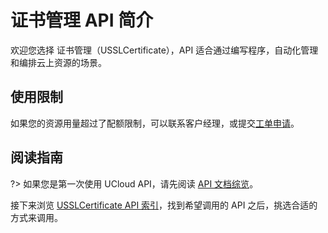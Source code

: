 



# 证书管理 API 简介

欢迎您选择 证书管理（USSLCertificate），API 适合通过编写程序，自动化管理和编排云上资源的场景。

## 使用限制

如果您的资源用量超过了配额限制，可以联系客户经理，或提交[工单申请](https://accountv2.ucloud.cn/work_ticket)。

## 阅读指南

?> 如果您是第一次使用 UCloud API，请先阅读 [API 文档综览](/api/summary/)。

接下来浏览 [USSLCertificate API 索引](api/usslcertificate-api/index.md)，找到希望调用的 API 之后，挑选合适的方式来调用。





